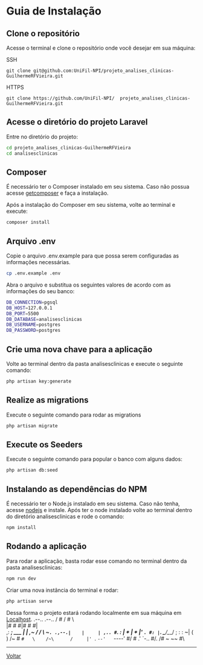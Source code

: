 # Guia de Instalação

## Clone o repositório

Acesse o terminal e clone o repositório onde você desejar em sua máquina:

  SSH

  ```git
  git clone git@github.com:UniFil-NPI/projeto_analises_clinicas-GuilhermeRFVieira.git
  ```

  HTTPS

  ```git
  git clone https://github.com/UniFil-NPI/  projeto_analises_clinicas-GuilhermeRFVieira.git
  ```

## Acesse o diretório do projeto Laravel

Entre no diretório do projeto:

```sh
cd projeto_analises_clinicas-GuilhermeRFVieira
cd analisesclinicas
```

## Composer

É necessário ter o Composer instalado em seu sistema. Caso não possua acesse [getcomposer](https://getcomposer.org/) e faça a instalação.

Após a instalação do Composer em seu sistema, volte ao terminal e execute:

```sh
composer install
```

## Arquivo .env

Copie o arquivo .env.example para que possa serem configuradas as informações necessárias.

```sh
cp .env.example .env
```

Abra o arquivo e substitua os seguintes valores de acordo com as informações do seu banco:

```sh
DB_CONNECTION=pgsql
DB_HOST=127.0.0.1
DB_PORT=5500
DB_DATABASE=analisesclinicas
DB_USERNAME=postgres
DB_PASSWORD=postgres
```

## Crie uma nova chave para a aplicação

Volte ao terminal dentro da pasta analisesclinicas e execute o seguinte comando:

```sh
php artisan key:generate
```

## Realize as migrations

Execute o seguinte comando para rodar as migrations

```sh
php artisan migrate
```

## Execute os Seeders

Execute o seguinte comando para popular o banco com alguns dados:

```sh
php artisan db:seed
```

## Instalando as dependências do NPM

É necessário ter o Node.js instalado em seu sistema. Caso não tenha, acesse [nodejs](https://nodejs.org) e instale. Após ter o node instalado volte ao terminal dentro do diretório analisesclinicas e rode o comando:

```sh
npm install
```

## Rodando a aplicação

Para rodar a aplicação, basta rodar esse comando no terminal dentro da pasta analisesclinicas:

```sh
npm run dev
```

Criar uma nova instância do terminal e rodar:

```sh
php artisan serve
```

Dessa forma o projeto estará rodando localmente em sua máquina em [Localhost](http://localhost:8000/).
         .--.. .--..
        / #  \/ # \ \
       |# # #|# # #| \
      ,:  ___; ___ |  |
    ,~   /   \/   \    ~`.
   .,--.|    |     | ,.. #`.
   :    |  * | *   |'   `. #:
  |`.    \___/\___/      ;  :
  :  ~|     ( )       /~    #
  `#   \    /~\      /     |'
   `.   `--'   `----'    #/
     \#                  .'
      `-..             #/.
      /#  ~          ~~  #\

---

[Voltar](../README.md)